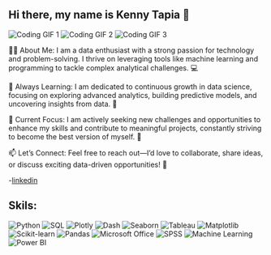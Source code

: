 ## Hi there, my name is Kenny Tapia 👋

![Coding GIF 1](https://path-to-your-gif-1.gif)
![Coding GIF 2](https://path-to-your-gif-2.gif)
![Coding GIF 3](https://path-to-your-gif-3.gif)

👨‍💻 About Me:
I am a data enthusiast with a strong passion for technology and problem-solving. I thrive on leveraging tools like machine learning and programming to tackle complex analytical challenges. 💻

🌱 Always Learning:
I am dedicated to continuous growth in data science, focusing on exploring advanced analytics, building predictive models, and uncovering insights from data. 📘

🔭 Current Focus:
I am actively seeking new challenges and opportunities to enhance my skills and contribute to meaningful projects, constantly striving to become the best version of myself. 💪

📫 Let’s Connect:
Feel free to reach out—I’d love to collaborate, share ideas, or discuss exciting data-driven opportunities! 🚀


-[linkedin](www.linkedin.com/in/kenny-tapia)

## Skils:
![Python](https://img.shields.io/badge/Python-3776AB?style=for-the-badge&logo=python&logoColor=white)
![SQL](https://img.shields.io/badge/SQL-CC2927?style=for-the-badge&logo=microsoft-sql-server&logoColor=white)
![Plotly](https://img.shields.io/badge/Plotly-3F4F75?style=for-the-badge&logo=plotly&logoColor=white)
![Dash](https://img.shields.io/badge/Dash-1A73E8?style=for-the-badge&logo=dash&logoColor=white)
![Seaborn](https://img.shields.io/badge/Seaborn-3776AB?style=for-the-badge&logo=python&logoColor=white)
![Tableau](https://img.shields.io/badge/Tableau-E97627?style=for-the-badge&logo=tableau&logoColor=white)
![Matplotlib](https://img.shields.io/badge/Matplotlib-11557C?style=for-the-badge&logo=python&logoColor=white)
![Scikit-learn](https://img.shields.io/badge/Scikit--learn-F7931E?style=for-the-badge&logo=scikit-learn&logoColor=white)
![Pandas](https://img.shields.io/badge/Pandas-150458?style=for-the-badge&logo=pandas&logoColor=white)
![Microsoft Office](https://img.shields.io/badge/Microsoft_Office-D83B01?style=for-the-badge&logo=microsoft-office&logoColor=white)
![SPSS](https://img.shields.io/badge/SPSS-0033A0?style=for-the-badge&logo=ibm&logoColor=white)
![Machine Learning](https://img.shields.io/badge/Machine_Learning-102230?style=for-the-badge&logo=python&logoColor=white)
![Power BI](https://img.shields.io/badge/Power_BI-F2C811?style=for-the-badge&logo=power-bi&logoColor=black)


<!--
**kennyta20/kennyta20** is a ✨ _special_ ✨ repository because its `README.md` (this file) appears on your GitHub profile.

Here are some ideas to get you started:

- 🔭 I’m currently working on ...
- 🌱 I’m currently learning ...
- 👯 I’m looking to collaborate on ...
- 🤔 I’m looking for help with ...
- 💬 Ask me about ...
- 📫 How to reach me: ...
- 😄 Pronouns: ...
- ⚡ Fun fact: ...
-->
